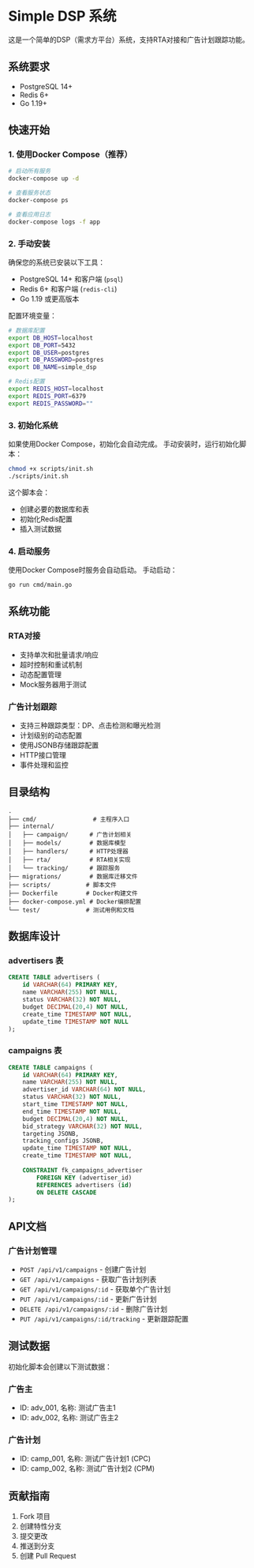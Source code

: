 # Simple DSP 系统

这是一个简单的DSP（需求方平台）系统，支持RTA对接和广告计划跟踪功能。

## 系统要求

- PostgreSQL 14+
- Redis 6+
- Go 1.19+

## 快速开始

### 1. 使用Docker Compose（推荐）

```bash
# 启动所有服务
docker-compose up -d

# 查看服务状态
docker-compose ps

# 查看应用日志
docker-compose logs -f app
```

### 2. 手动安装

确保您的系统已安装以下工具：
- PostgreSQL 14+ 和客户端 (`psql`)
- Redis 6+ 和客户端 (`redis-cli`)
- Go 1.19 或更高版本

配置环境变量：

```bash
# 数据库配置
export DB_HOST=localhost
export DB_PORT=5432
export DB_USER=postgres
export DB_PASSWORD=postgres
export DB_NAME=simple_dsp

# Redis配置
export REDIS_HOST=localhost
export REDIS_PORT=6379
export REDIS_PASSWORD=""
```

### 3. 初始化系统

如果使用Docker Compose，初始化会自动完成。
手动安装时，运行初始化脚本：

```bash
chmod +x scripts/init.sh
./scripts/init.sh
```

这个脚本会：
- 创建必要的数据库和表
- 初始化Redis配置
- 插入测试数据

### 4. 启动服务

使用Docker Compose时服务会自动启动。
手动启动：

```bash
go run cmd/main.go
```

## 系统功能

### RTA对接
- 支持单次和批量请求/响应
- 超时控制和重试机制
- 动态配置管理
- Mock服务器用于测试

### 广告计划跟踪
- 支持三种跟踪类型：DP、点击检测和曝光检测
- 计划级别的动态配置
- 使用JSONB存储跟踪配置
- HTTP接口管理
- 事件处理和监控

## 目录结构

```
.
├── cmd/                # 主程序入口
├── internal/          
│   ├── campaign/      # 广告计划相关
│   ├── models/        # 数据库模型
│   ├── handlers/      # HTTP处理器
│   ├── rta/           # RTA相关实现
│   └── tracking/      # 跟踪服务
├── migrations/        # 数据库迁移文件
├── scripts/          # 脚本文件
├── Dockerfile        # Docker构建文件
├── docker-compose.yml # Docker编排配置
└── test/             # 测试用例和文档
```

## 数据库设计

### advertisers 表
```sql
CREATE TABLE advertisers (
    id VARCHAR(64) PRIMARY KEY,
    name VARCHAR(255) NOT NULL,
    status VARCHAR(32) NOT NULL,
    budget DECIMAL(20,4) NOT NULL,
    create_time TIMESTAMP NOT NULL,
    update_time TIMESTAMP NOT NULL
);
```

### campaigns 表
```sql
CREATE TABLE campaigns (
    id VARCHAR(64) PRIMARY KEY,
    name VARCHAR(255) NOT NULL,
    advertiser_id VARCHAR(64) NOT NULL,
    status VARCHAR(32) NOT NULL,
    start_time TIMESTAMP NOT NULL,
    end_time TIMESTAMP NOT NULL,
    budget DECIMAL(20,4) NOT NULL,
    bid_strategy VARCHAR(32) NOT NULL,
    targeting JSONB,
    tracking_configs JSONB,
    update_time TIMESTAMP NOT NULL,
    create_time TIMESTAMP NOT NULL,
    
    CONSTRAINT fk_campaigns_advertiser 
        FOREIGN KEY (advertiser_id) 
        REFERENCES advertisers (id) 
        ON DELETE CASCADE
);
```

## API文档

### 广告计划管理

- `POST /api/v1/campaigns` - 创建广告计划
- `GET /api/v1/campaigns` - 获取广告计划列表
- `GET /api/v1/campaigns/:id` - 获取单个广告计划
- `PUT /api/v1/campaigns/:id` - 更新广告计划
- `DELETE /api/v1/campaigns/:id` - 删除广告计划
- `PUT /api/v1/campaigns/:id/tracking` - 更新跟踪配置

## 测试数据

初始化脚本会创建以下测试数据：

### 广告主
- ID: adv_001, 名称: 测试广告主1
- ID: adv_002, 名称: 测试广告主2

### 广告计划
- ID: camp_001, 名称: 测试广告计划1 (CPC)
- ID: camp_002, 名称: 测试广告计划2 (CPM)

## 贡献指南

1. Fork 项目
2. 创建特性分支
3. 提交更改
4. 推送到分支
5. 创建 Pull Request 